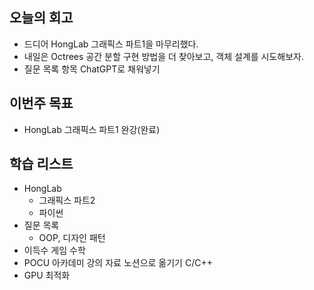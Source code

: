 ## 오늘의 회고
- 드디어 HongLab 그래픽스 파트1을 마무리했다. 
- 내일은 Octrees 공간 분할 구현 방법을 더 찾아보고, 객체 설계를 시도해보자.
- 질문 목록 항목 ChatGPT로 채워넣기
## 이번주 목표
- HongLab 그래픽스 파트1 완강(완료)
## 학습 리스트
  - HongLab
    - 그래픽스 파트2
    - 파이썬
  - 질문 목록
      - OOP, 디자인 패턴
  - 이득수 게임 수학
  - POCU 아카데미 강의 자료 노션으로 옮기기 C/C++
  - GPU 최적화
